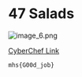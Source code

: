 # 47 Salads

![image_6.png](image_6.png)

[CyberChef Link](https://gchq.github.io/CyberChef/#recipe=ROT47_Brute_Force(100,0,true,'')Filter('Line%20feed','mhs%7B',false)&input=KCMuNmBJSX14JSp7OA)

```
mhs{G00d_job}
```